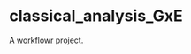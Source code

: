 # classical_analysis_GxE

A [workflowr][] project.

[workflowr]: https://github.com/jdblischak/workflowr
